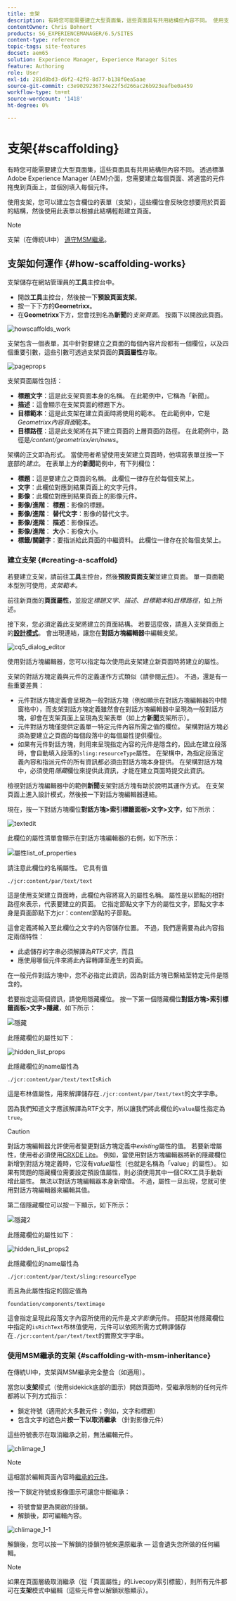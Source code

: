 ```yaml
---
title: 支架
description: 有時您可能需要建立大型頁面集，這些頁面具有共用結構但內容不同。 使用支架，您可以建立包含欄位的表單（支架），這些欄位會反映您想要用於頁面的結構，然後使用此表單以根據此結構輕鬆建立頁面。
contentOwner: Chris Bohnert
products: SG_EXPERIENCEMANAGER/6.5/SITES
content-type: reference
topic-tags: site-features
docset: aem65
solution: Experience Manager, Experience Manager Sites
feature: Authoring
role: User
exl-id: 281d8bd3-d6f2-42f8-8d77-b138f0ea5aae
source-git-commit: c3e9029236734e22f5d266ac26b923eafbe0a459
workflow-type: tm+mt
source-wordcount: '1418'
ht-degree: 0%

---
```


# 支架{#scaffolding}

有時您可能需要建立大型頁面集，這些頁面具有共用結構但內容不同。 透過標準Adobe Experience Manager (AEM)介面，您需要建立每個頁面、將適當的元件拖曳到頁面上，並個別填入每個元件。

使用支架，您可以建立包含欄位的表單（支架），這些欄位會反映您想要用於頁面的結構，然後使用此表單以根據此結構輕鬆建立頁面。

>[!NOTE]
>
>支架（在傳統UI中） [遵守MSM繼承](#scaffolding-with-msm-inheritance)。

## 支架如何運作 {#how-scaffolding-works}

支架儲存在網站管理員的&#x200B;**工具**&#x200B;主控台中。

* 開啟&#x200B;**工具**&#x200B;主控台，然後按一下&#x200B;**預設頁面支架**。
* 按一下下方的&#x200B;**Geometrixx**。
* 在&#x200B;**Geometrixx**&#x200B;下方，您會找到名為&#x200B;**新聞**&#x200B;的&#x200B;*支架頁面*。 按兩下以開啟此頁面。

![howscaffolds_work](assets/howscaffolds_work.png)

支架包含一個表單，其中針對要建立之頁面的每個內容片段都有一個欄位，以及四個重要引數，這些引數可透過支架頁面的&#x200B;**頁面屬性**&#x200B;存取。

![pageprops](assets/pageprops.png)

支架頁面屬性包括：

* **標題文字**：這是此支架頁面本身的名稱。 在此範例中，它稱為「新聞」。
* **描述**：這會顯示在支架頁面的標題下方。
* **目標範本**：這是此支架在建立頁面時將使用的範本。 在此範例中，它是&#x200B;*Geometrixx內容頁面*&#x200B;範本。
* **目標路徑**：這是此支架將在其下建立頁面的上層頁面的路徑。 在此範例中，路徑是&#x200B;*/content/geometrixx/en/news*。

架構的正文即為形式。 當使用者希望使用支架建立頁面時，他填寫表單並按一下底部的&#x200B;*建立*。 在表單上方的&#x200B;**新聞**&#x200B;範例中，有下列欄位：

* **標題**：這是要建立之頁面的名稱。 此欄位一律存在於每個支架上。
* **文字**：此欄位對應到結果頁面上的文字元件。
* **影像**：此欄位對應到結果頁面上的影像元件。
* **影像/進階**： **標題**：影像的標題。
* **影像/進階**： **替代文字**：影像的替代文字。
* **影像/進階**： **描述**：影像描述。
* **影像/進階**： **大小**：影像大小。
* **標籤/關鍵字**：要指派給此頁面的中繼資料。 此欄位一律存在於每個支架上。

### 建立支架 {#creating-a-scaffold}

若要建立支架，請前往&#x200B;**工具**&#x200B;主控台，然後&#x200B;**預設頁面支架**&#x200B;並建立頁面。 單一頁面範本型別可使用，*支架範本。*

前往新頁面的&#x200B;**頁面屬性**，並設定&#x200B;*標題文字*、*描述*、*目標範本*&#x200B;和&#x200B;*目標路徑*，如上所述。

接下來，您必須定義此支架將建立的頁面結構。 若要這麼做，請進入支架頁面上的&#x200B;**[設計模式](/help/sites-authoring/page-authoring.md#sidekick)**。 會出現連結，讓您在&#x200B;**對話方塊編輯器**&#x200B;中編輯支架。

![cq5_dialog_editor](assets/cq5_dialog_editor.png)

使用對話方塊編輯器，您可以指定每次使用此支架建立新頁面時將建立的屬性。

支架的對話方塊定義與元件的定義運作方式類似（請參閱[元件](/help/sites-developing/components.md)）。 不過，還是有一些重要差異：

* 元件對話方塊定義會呈現為一般對話方塊（例如顯示在對話方塊編輯器的中間窗格中），而支架對話方塊定義雖然會在對話方塊編輯器中呈現為一般對話方塊，卻會在支架頁面上呈現為支架表單（如上方&#x200B;**新聞**&#x200B;支架所示）。
* 元件對話方塊僅提供定義單一特定元件內容所需之值的欄位。 架構對話方塊必須為要建立之頁面的每個段落中的每個屬性提供欄位。
* 如果有元件對話方塊，則用來呈現指定內容的元件是隱含的，因此在建立段落時，會自動填入段落的`sling:resourceType`屬性。 在架構中，為指定段落定義內容和指派元件的所有資訊都必須由對話方塊本身提供。 在架構對話方塊中，必須使用&#x200B;*隱藏*&#x200B;欄位來提供此資訊，才能在建立頁面時提交此資訊。

檢視對話方塊編輯器中的範例&#x200B;**新聞**&#x200B;支架對話方塊有助於說明其運作方式。 在支架頁面上進入設計模式，然後按一下對話方塊編輯器連結。

現在，按一下對話方塊欄位&#x200B;**對話方塊>索引標籤面板>文字>文字**，如下所示：

![textedit](assets/textedit.png)

此欄位的屬性清單會顯示在對話方塊編輯器的右側，如下所示：

![屬性list_of_properties](assets/list_of_properties.png)

請注意此欄位的名稱屬性。 它具有值

`./jcr:content/par/text/text`

這是使用支架建立頁面時，此欄位內容將寫入的屬性名稱。 屬性是以節點的相對路徑來表示，代表要建立的頁面。 它指定節點文字下方的屬性文字，節點文字本身是頁面節點下方jcr：content節點的子節點。

這會定義將輸入至此欄位之文字的內容儲存位置。 不過，我們還需要為此內容指定兩個特性：

* 此處儲存的字串必須解譯為&#x200B;*RTF文字*，而且
* 應使用哪個元件來將此內容轉譯至產生的頁面。

在一般元件對話方塊中，您不必指定此資訊，因為對話方塊已繫結至特定元件是隱含的。

若要指定這兩個資訊，請使用隱藏欄位。 按一下第一個隱藏欄位&#x200B;**對話方塊>索引標籤面板>文字>隱藏**，如下所示：

![隱藏](assets/hidden.png)

此隱藏欄位的屬性如下：

![hidden_list_props](assets/hidden_list_props.png)

此隱藏欄位的name屬性為

`./jcr:content/par/text/textIsRich`

這是布林值屬性，用來解譯儲存在`./jcr:content/par/text/text`的文字字串。

因為我們知道文字應該解譯為RTF文字，所以讓我們將此欄位的`value`屬性指定為`true`。

>[!CAUTION]
>
>對話方塊編輯器允許使用者變更對話方塊定義中&#x200B;*existing*&#x200B;屬性的值。 若要新增屬性，使用者必須使用[CRXDE Lite](/help/sites-developing/developing-with-crxde-lite.md)。 例如，當使用對話方塊編輯器將新的隱藏欄位新增到對話方塊定義時，它沒有&#x200B;*value*&#x200B;屬性（也就是名稱為「value」的屬性）。 如果有問題的隱藏欄位需要設定預設值屬性，則必須使用其中一個CRX工具手動新增此屬性。 無法以對話方塊編輯器本身新增值。 不過，屬性一旦出現，您就可使用對話方塊編輯器來編輯其值。

第二個隱藏欄位可以按一下顯示，如下所示：

![隱藏2](assets/hidden2.png)

此隱藏欄位的屬性如下：

![hidden_list_props2](assets/hidden_list_props2.png)

此隱藏欄位的name屬性為

`./jcr:content/par/text/sling:resourceType`

而且為此屬性指定的固定值為

`foundation/components/textimage`

這會指定呈現此段落文字內容所使用的元件是&#x200B;*文字影像*&#x200B;元件。 搭配其他隱藏欄位中指定的`isRichText`布林值使用，元件可以依照所需方式轉譯儲存在`./jcr:content/par/text/text`的實際文字字串。

### 使用MSM繼承的支架 {#scaffolding-with-msm-inheritance}

在傳統UI中，支架與MSM繼承完全整合（如適用）。

當您以&#x200B;**支架**&#x200B;模式（使用sidekick底部的圖示）開啟頁面時，受繼承限制的任何元件都將以下列方式指示：

* 鎖定符號（適用於大多數元件；例如，文字和標題）
* 包含文字的遮色片&#x200B;**按一下以取消繼承** （針對影像元件）

這些符號表示在取消繼承之前，無法編輯元件。

![chlimage_1](assets/chlimage_1.jpeg)

>[!NOTE]
>
>這相當於編輯頁面內容時[繼承的元件](/help/sites-authoring/editing-content.md#inheritedcomponentsclassicui)。

按一下鎖定符號或影像圖示可讓您中斷繼承：

* 符號會變更為開啟的掛鎖。
* 解鎖後，即可編輯內容。

![chlimage_1-1](assets/chlimage_1-1.jpeg)

解鎖後，您可以按一下解鎖的掛鎖符號來還原繼承 — 這會遺失您所做的任何編輯。

>[!NOTE]
>
>如果在頁面層級取消繼承（從「頁面屬性」的Livecopy索引標籤），則所有元件都可在&#x200B;**支架**&#x200B;模式中編輯（這些元件會以解鎖狀態顯示）。
